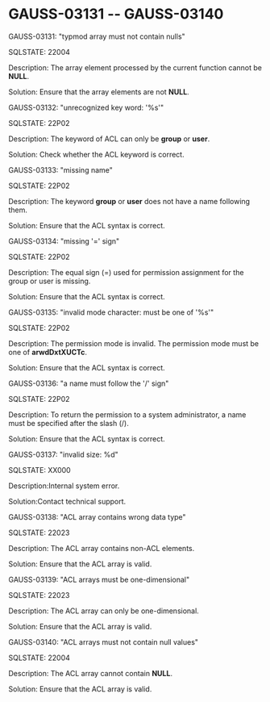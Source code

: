 # GAUSS-03131 -- GAUSS-03140<a name="EN-US_TOPIC_0302073350"></a>

GAUSS-03131: "typmod array must not contain nulls"

SQLSTATE: 22004

Description: The array element processed by the current function cannot be  **NULL**.

Solution: Ensure that the array elements are not  **NULL**.

GAUSS-03132: "unrecognized key word: '%s'"

SQLSTATE: 22P02

Description: The keyword of ACL can only be  **group**  or  **user**.

Solution: Check whether the ACL keyword is correct.

GAUSS-03133: "missing name"

SQLSTATE: 22P02

Description: The keyword  **group**  or  **user**  does not have a name following them.

Solution: Ensure that the ACL syntax is correct.

GAUSS-03134: "missing '=' sign"

SQLSTATE: 22P02

Description: The equal sign \(=\) used for permission assignment for the group or user is missing.

Solution: Ensure that the ACL syntax is correct.

GAUSS-03135: "invalid mode character: must be one of '%s'"

SQLSTATE: 22P02

Description: The permission mode is invalid. The permission mode must be one of  **arwdDxtXUCTc**.

Solution: Ensure that the ACL syntax is correct.

GAUSS-03136: "a name must follow the '/' sign"

SQLSTATE: 22P02

Description: To return the permission to a system administrator, a name must be specified after the slash \(/\).

Solution: Ensure that the ACL syntax is correct.

GAUSS-03137: "invalid size: %d"

SQLSTATE: XX000

Description:Internal system error.

Solution:Contact technical support.

GAUSS-03138: "ACL array contains wrong data type"

SQLSTATE: 22023

Description: The ACL array contains non-ACL elements.

Solution: Ensure that the ACL array is valid.

GAUSS-03139: "ACL arrays must be one-dimensional"

SQLSTATE: 22023

Description: The ACL array can only be one-dimensional.

Solution: Ensure that the ACL array is valid.

GAUSS-03140: "ACL arrays must not contain null values"

SQLSTATE: 22004

Description: The ACL array cannot contain  **NULL**.

Solution: Ensure that the ACL array is valid.

